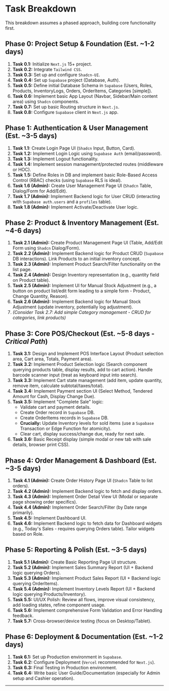 # Task Breakdown

This breakdown assumes a phased approach, building core functionality first.

## Phase 0: Project Setup & Foundation (Est. ~1-2 days)

1.  **Task 0.1:** Initialize `Next.js` 15+ project.
2.  **Task 0.2:** Integrate `Tailwind CSS`.
3.  **Task 0.3:** Set up and configure `Shadcn-UI`.
4.  **Task 0.4:** Set up `Supabase` project (Database, Auth).
5.  **Task 0.5:** Define initial Database Schema in `Supabase` (Users, Roles, Products, InventoryLogs, Orders, OrderItems, Categories [simple]).
6.  **Task 0.6:** Implement basic App Layout (Navbar, Sidebar/Main content area) using `Shadcn` components.
7.  **Task 0.7:** Set up basic Routing structure in `Next.js`.
8.  **Task 0.8:** Configure `Supabase` client in `Next.js` app.

## Phase 1: Authentication & User Management (Est. ~3-5 days)

1.  **Task 1.1:** Create Login Page UI (`Shadcn` Input, Button, Card).
2.  **Task 1.2:** Implement Login Logic using `Supabase Auth` (email/password).
3.  **Task 1.3:** Implement Logout functionality.
4.  **Task 1.4:** Implement session management/protected routes (middleware or HOC).
5.  **Task 1.5:** Define Roles in DB and implement basic Role-Based Access Control (RBAC) checks (using `Supabase` RLS is ideal).
6.  **Task 1.6 (Admin):** Create User Management Page UI (`Shadcn` Table, Dialog/Form for Add/Edit).
7.  **Task 1.7 (Admin):** Implement Backend logic for User CRUD (interacting with `Supabase auth.users` and a `profiles` table).
8.  **Task 1.8 (Admin):** Implement Activate/Deactivate User logic.

## Phase 2: Product & Inventory Management (Est. ~4-6 days)

1.  **Task 2.1 (Admin):** Create Product Management Page UI (Table, Add/Edit Form using `Shadcn` Dialog/Form).
2.  **Task 2.2 (Admin):** Implement Backend logic for Product CRUD (`Supabase` DB interactions). Link Products to an initial inventory concept.
3.  **Task 2.3 (Admin):** Implement Product Search/Filter functionality on the list page.
4.  **Task 2.4 (Admin):** Design Inventory representation (e.g., quantity field on Product table).
5.  **Task 2.5 (Admin):** Implement UI for Manual Stock Adjustment (e.g., a button on product list/edit form leading to a simple form - Product, Change Quantity, Reason).
6.  **Task 2.6 (Admin):** Implement Backend logic for Manual Stock Adjustment (update inventory, potentially log adjustment).
7.  *(Consider Task 2.7: Add simple Category management - CRUD for categories, link products)*

## Phase 3: Core POS/Checkout (Est. ~5-8 days - *Critical Path*)

1.  **Task 3.1:** Design and Implement POS Interface Layout (Product selection area, Cart area, Totals, Payment area).
2.  **Task 3.2:** Implement Product Selection logic (Search component querying products table, display results, add to cart action). Handle barcode scanner input (treat as keyboard input into search).
3.  **Task 3.3:** Implement Cart state management (add item, update quantity, remove item, calculate subtotal/taxes/total).
4.  **Task 3.4:** Implement Payment section UI (Select Method, Tendered Amount for Cash, Display Change Due).
5.  **Task 3.5:** Implement "Complete Sale" logic:
    *   Validate cart and payment details.
    *   Create Order record in `Supabase` DB.
    *   Create OrderItems records in `Supabase` DB.
    *   **Crucially:** Update Inventory levels for sold items (use a `Supabase` Transaction or Edge Function for atomicity).
    *   Clear cart, display success/change due, ready for next sale.
6.  **Task 3.6:** Basic Receipt display (simple modal or new tab with sale details, browser print CSS).

## Phase 4: Order Management & Dashboard (Est. ~3-5 days)

1.  **Task 4.1 (Admin):** Create Order History Page UI (`Shadcn` Table to list orders).
2.  **Task 4.2 (Admin):** Implement Backend logic to fetch and display orders.
3.  **Task 4.3 (Admin):** Implement Order Detail View UI (Modal or separate page showing order specifics).
4.  **Task 4.4 (Admin):** Implement Order Search/Filter (by Date range primarily).
5.  **Task 4.5:** Implement Dashboard UI.
6.  **Task 4.6:** Implement Backend logic to fetch data for Dashboard widgets (e.g., Today's Sales - requires querying Orders table). Tailor widgets based on Role.

## Phase 5: Reporting & Polish (Est. ~3-5 days)

1.  **Task 5.1 (Admin):** Create Basic Reporting Page UI structure.
2.  **Task 5.2 (Admin):** Implement Sales Summary Report (UI + Backend logic querying Orders).
3.  **Task 5.3 (Admin):** Implement Product Sales Report (UI + Backend logic querying OrderItems).
4.  **Task 5.4 (Admin):** Implement Inventory Levels Report (UI + Backend logic querying Products/Inventory).
5.  **Task 5.5:** UI/UX Polish: Review all flows, improve visual consistency, add loading states, refine component usage.
6.  **Task 5.6:** Implement comprehensive Form Validation and Error Handling feedback.
7.  **Task 5.7:** Cross-browser/device testing (focus on Desktop/Tablet).

## Phase 6: Deployment & Documentation (Est. ~1-2 days)

1.  **Task 6.1:** Set up Production environment in `Supabase`.
2.  **Task 6.2:** Configure Deployment (`Vercel` recommended for `Next.js`).
3.  **Task 6.3:** Final Testing in Production environment.
4.  **Task 6.4:** Write basic User Guide/Documentation (especially for Admin setup and Cashier operation).

---